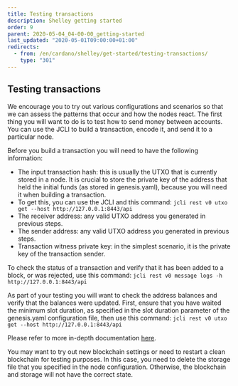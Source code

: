 ```yaml
---
title: Testing transactions
description: Shelley getting started
order: 9
parent: 2020-05-04_04-00-00_getting-started
last_updated: "2020-05-01T09:00:00+01:00"
redirects:
  - from: /en/cardano/shelley/get-started/testing-transactions/
    type: "301"
---
```

## Testing transactions

We encourage you to try out various configurations and scenarios so 
that we can assess the patterns that occur and how the nodes react. 
The first thing you will want to do is to test how to send money between
accounts. You can use the JCLI to build a transaction, encode it, and 
send it to a particular node.

Before you build a transaction you will need to have the following information:

- The input transaction hash: this is usually the UTXO that is 
currently stored in a node. It is crucial to store the private key of 
the address that held the initial funds (as stored in genesis.yaml), 
because you will need it when building a transaction.
- To get this, you can use the JCLI and this command: 
  `jcli rest v0 utxo get --host http://127.0.0.1:8443/api`
- The receiver address: any valid UTXO address you generated in previous steps.
- The sender address: any valid UTXO address you generated in previous steps.
- Transaction witness private key: in the simplest scenario, it is the private key of the transaction sender.

To check the status of a transaction and verify that it has been added to a block, or was rejected, use this command: 
`jcli rest v0 message logs -h http://127.0.0.1:8443/api`

As part of your testing you will want to check the address balances and verify that the balances were updated. First, ensure that you have waited the minimum slot duration, as specified in the slot duration parameter of the genesis.yaml configuration file, then use this command: 
`jcli rest v0 utxo get --host http://127.0.0.1:8443/api`

Please refer to more in-depth documentation [here](https://input-output-hk.github.io/jormungandr/jcli/transaction.html).

You may want to try out new blockchain settings or need to restart a 
clean blockchain for testing purposes. In this case, you need to delete 
the storage file that you specified in the node configuration. 
Otherwise, the blockchain and storage will not have the correct state.
